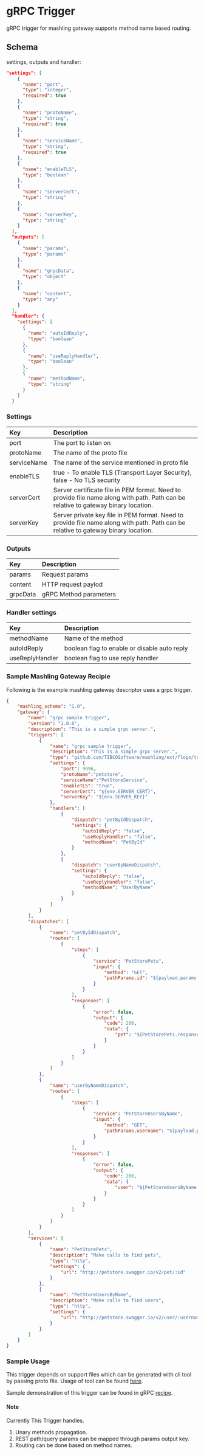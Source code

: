 # gRPC Trigger
gRPC trigger for mashling gateway supports method name based routing.

## Schema
settings, outputs and handler:

```json
"settings": [
    {
      "name": "port",
      "type": "integer",
      "required": true
    },
    {
      "name": "protoName",
      "type": "string",
      "required": true
    },
    {
      "name": "serviceName",
      "type": "string",
      "required": true
    },
    {
      "name": "enableTLS",
      "type": "boolean"
    },
    {
      "name": "serverCert",
      "type": "string"
    },
    {
      "name": "serverKey",
      "type": "string"
    }
  ],
  "outputs": [
    {
      "name": "params",
      "type": "params"
    },
    {
      "name": "grpcData",
      "type": "object"
    },
    {
      "name": "content",
      "type": "any"
    }
  ],
  "handler": {
    "settings": [
      {
        "name": "autoIdReply",
        "type": "boolean"
      },
      {
        "name": "useReplyHandler",
        "type": "boolean"
      },
      {
        "name": "methodName",
        "type": "string"
      }
    ]
  }
```
### Settings
| Key    | Description   |
|:-----------|:--------------|
| port | The port to listen on |
| protoName | The name of the proto file|
| serviceName | The name of the service mentioned in proto file|
| enableTLS | true - To enable TLS (Transport Layer Security), false - No TLS security  |
| serverCert | Server certificate file in PEM format. Need to provide file name along with path. Path can be relative to gateway binary location. |
| serverKey | Server private key file in PEM format. Need to provide file name along with path. Path can be relative to gateway binary location. |

### Outputs
| Key    | Description   |
|:-----------|:--------------|
| params | Request params |
| content | HTTP request paylod |
| grpcData | gRPC Method parameters |

### Handler settings
| Key    | Description   |
|:-----------|:--------------|
| methodName | Name of the method |
| autoIdReply | boolean flag to enable or disable auto reply |
| useReplyHandler | boolean flag to use reply handler |

### Sample Mashling Gateway Recipie

Following is the example mashling gateway descriptor uses a grpc trigger.

```json
{
    "mashling_schema": "1.0",
    "gateway": {
        "name": "grpc sample trigger",
        "version": "1.0.0",
        "description": "This is a simple grpc server.",
        "triggers": [
            {
                "name": "grpc sample trigger",
                "description": "This is a simple grpc server.",
                "type": "github.com/TIBCOSoftware/mashling/ext/flogo/trigger/grpc",
                "settings": {
                    "port": 9096,
                    "protoName":"petstore",
                    "serviceName":"PetStoreService",
                    "enableTLS": "true",
                    "serverCert": "${env.SERVER_CERT}",
                    "serverKey": "${env.SERVER_KEY}"
                },
                "handlers": [
                    {
                        "dispatch": "petByIdDispatch",
                        "settings": {
                            "autoIdReply": "false",
                            "useReplyHandler": "false",
                            "methodName": "PetById"
                        }
                    },
                    {
                        "dispatch": "userByNameDispatch",
                        "settings": {
                            "autoIdReply": "false",
                            "useReplyHandler": "false",
                            "methodName": "UserByName"
                        }
                    }
                ]
            }
        ],
        "dispatches": [
            {
                "name": "petByIdDispatch",
                "routes": [
                    {
                        "steps": [
                            {
                                "service": "PetStorePets",
                                "input": {
                                    "method": "GET",
                                    "pathParams.id": "${payload.params.Id}"
                                }
                            }
                        ],
                        "responses": [
                            {
                                "error": false,
                                "output": {
                                    "code": 200,
                                    "data": {
                                        "pet": "${PetStorePets.response.body}"
                                    }
                                }
                            }
                        ]
                    }
                ]
            },
            {
                "name": "userByNameDispatch",
                "routes": [
                    {
                        "steps": [
                            {
                                "service": "PetStoreUsersByName",
                                "input": {
                                    "method": "GET",
                                    "pathParams.username": "${payload.params.Username}"
                                }
                            }
                        ],
                        "responses": [
                            {
                                "error": false,
                                "output": {
                                    "code": 200,
                                    "data": {
                                        "user": "${PetStoreUsersByName.response.body}"
                                    }
                                }
                            }
                        ]
                    }
                ]
            }
        ],
        "services": [
            {
                "name": "PetStorePets",
                "description": "Make calls to find pets",
                "type": "http",
                "settings": {
                    "url": "http://petstore.swagger.io/v2/pet/:id"
                }
            },
            {
                "name": "PetStoreUsersByName",
                "description": "Make calls to find users",
                "type": "http",
                "settings": {
                    "url": "http://petstore.swagger.io/v2/user/:username"
                }
            }
        ]
    }
}
```
### Sample Usage
This trigger depends on support files which can be generated with cli tool by passing proto file. Usage of tool can be found [here](https://github.com/TIBCOSoftware/mashling/tree/master/docs/cli#create).<br>

Sample demonstration of this trigger can be found in gRPC [recipe](https://github.com/TIBCOSoftware/mashling-recipes/tree/master/recipes).

#### Note
Currently This Trigger handles.<br>
1. Unary methods propagation.
2. REST path/query params can be mapped through params output key.
3. Routing can be done based on method names.